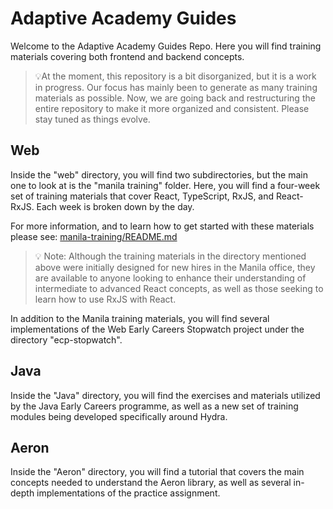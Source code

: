 # Adaptive Academy Guides
Welcome to the Adaptive Academy Guides Repo. Here you will find training materials covering both frontend and backend concepts.

> 💡At the moment, this repository is a bit disorganized, but it is a work in progress. Our focus has mainly been to generate as many training materials as possible. Now, we are going back and restructuring the entire repository to make it more organized and consistent. Please stay tuned as things evolve.
## Web
Inside the "web" directory, you will find two subdirectories, but the main one to look at is the "manila training" folder. Here, you will find a four-week set of training materials that cover React, TypeScript, RxJS, and React-RxJS. Each week is broken down by the day.

For more information, and to learn how to get started with these materials please see: [manila-training/README.md](manila-training/README.md)

> 💡 Note: Although the training materials in the directory mentioned above were initially designed for new hires in the Manila office, they are available to anyone looking to enhance their understanding of intermediate to advanced React concepts, as well as those seeking to learn how to use RxJS with React.

In addition to the Manila training materials, you will find several implementations of the Web Early Careers Stopwatch project under the directory "ecp-stopwatch".
## Java
Inside the "Java" directory, you will find the exercises and materials utilized by the Java Early Careers programme, as well as a new set of training modules being developed specifically around Hydra.
## Aeron
Inside the "Aeron" directory, you will find a tutorial that covers the main concepts needed to understand the Aeron library, as well as several in-depth implementations of the practice assignment.